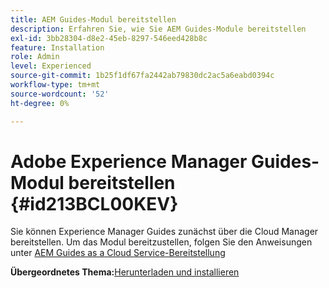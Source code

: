 ```yaml
---
title: AEM Guides-Modul bereitstellen
description: Erfahren Sie, wie Sie AEM Guides-Module bereitstellen
exl-id: 3bb28304-d8e2-45eb-8297-546eed428b8c
feature: Installation
role: Admin
level: Experienced
source-git-commit: 1b25f1df67fa2442ab79830dc2ac5a6eabd0394c
workflow-type: tm+mt
source-wordcount: '52'
ht-degree: 0%

---
```


# Adobe Experience Manager Guides-Modul bereitstellen {#id213BCL00KEV}

Sie können Experience Manager Guides zunächst über die Cloud Manager bereitstellen. Um das Modul bereitzustellen, folgen Sie den Anweisungen unter [AEM Guides as a Cloud Service-Bereitstellung](../release-info/deploy-xml-on-aemaacs.md)



**Übergeordnetes Thema:**&#x200B;[&#x200B; Herunterladen und installieren](download-install.md)
